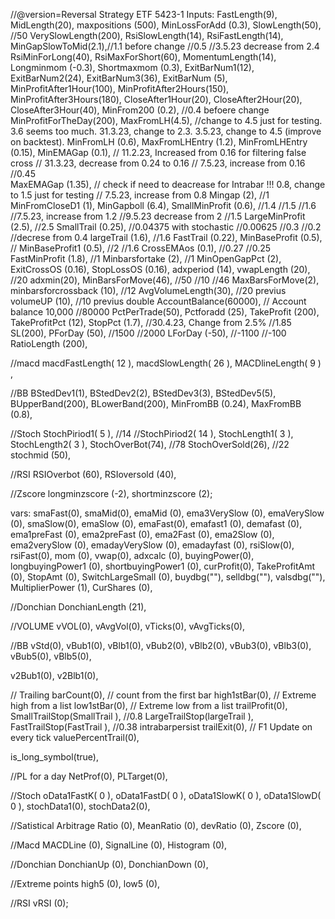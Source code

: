 //@version=Reversal Strategy ETF 5423-1
Inputs:
FastLength(9),
MidLength(20),
maxpositions (500),
MinLossForAdd (0.3),
SlowLength(50), //50
VerySlowLength(200),
RsiSlowLength(14),
RsiFastLength(14),
MinGapSlowToMid(2.1),//1.1 before change //0.5 //3.5.23 decrease from 2.4
RsiMinForLong(40),
RsiMaxForShort(60),
MomentumLength(14),
Longminmom (-0.3),
Shortmaxmom (0.3),
ExitBarNum1(12),
ExitBarNum2(24),
ExitBarNum3(36),
ExitBarNum (5),
MinProfitAfter1Hour(100),
MinProfitAfter2Hours(150),
MinProfitAfter3Hours(180),
CloseAfter1Hour(20),
CloseAfter2Hour(20),
CloseAfter3Hour(40),
MinFrom200 (0.2), //0.4 befoere change
MinProfitForTheDay(200),
MaxFromLH(4.5), //change to 4.5 just for testing. 3.6 seems too much. 31.3.23, change to 2.3. 3.5.23, change to 4.5 (improve on backtest).
MinFromLH (0.6), 
MaxFromLHEntry (1.2), 
MinFromLHEntry (0.15),
MinEMAGap (0.1), // 11.2.23, Increased from 0.16 for filtering false cross // 31.3.23, decrease from 0.24 to 0.16 
// 7.5.23, increase from 0.16           //0.45  
MaxEMAGap (1.35), // check if need to deacrease for Intrabar !!!  0.8, change to 1.5 just for testing
 // 7.5.23, increase from 0.8
Mingap (2), //1
MinFromCloseD1 (1),
MinGapboll (6.4),
SmallMinProfit (0.6), //1.4 //1.5 //1.6 //7.5.23, increase from 1.2 //9.5.23 decrease from 2 //1.5
LargeMinProfit (2.5), //2.5
SmallTrail (0.25), //0.04375 with stochastic //0.00625 //0.3 //0.2 //decrese from 0.4
largeTrail (1.6), //1.6
FastTrail (0.22),
MinBaseProfit (0.5), //
MinBaseProfit1 (0.5), //2 //1.6
CrossEMAos (0.1), //0.27 //0.25
FastMinProfit (1.8), //1
Minbarsfortake (2), //1
MinOpenGapPct (2),
ExitCrossOS (0.16),
StopLossOS (0.16),
adxperiod (14),
vwapLength (20), //20
adxmin(20),
MinBarsForMove(46), //50 //10 //46
MaxBarsForMove(2),
minbarsforcrossback (10), //12
AvgVolumeLength(30), //20 previus
volumeUP (10), //10 previus
double AccountBalance(60000), // Account balance 10,000 //80000
PctPerTrade(50),
Pctforadd (25),
TakeProfit (200),
TakeProfitPct (12),
StopPct (1.7), //30.4.23, Change from 2.5% //1.85
SL(200),
PForDay (50), //1500 //2000
LForDay (-50), //-1100 //-100
RatioLength (200),

//macd
macdFastLength( 12 ), 
macdSlowLength( 26 ), 
MACDlineLength( 9 ) ,

//BB
BStedDev1(1),
BStedDev2(2),
BStedDev3(3),
BStedDev5(5),
BUpperBand(200),
BLowerBand(200),
MinFromBB (0.24),
MaxFromBB (0.8),

//Stoch
StochPiriod1( 5 ), //14
//StochPiriod2( 14 ),
StochLength1( 3 ), 
StochLength2( 3 ),
StochOverBot(74), //78
StochOverSold(26), //22
stochmid (50),

//RSI
RSIOverbot (60),
RSIoversold (40),

//Zscore
longminzscore (-2),
shortminzscore (2);


vars:
smaFast(0),
smaMid(0),
emaMid (0),
ema3VerySlow (0),
emaVerySlow (0),
smaSlow(0),
emaSlow (0),
emaFast(0),
emafast1 (0),
demafast (0),
ema1preFast (0), 
ema2preFast (0), 
ema2Fast (0),
ema2Slow (0),
ema2verySlow (0),
emadayVerySlow (0),
emadayfast (0),
rsiSlow(0),
rsiFast(0),
mom (0),
vwap(0), 
adxcalc (0),
buyingPower(0),
longbuyingPower1 (0),
shortbuyingPower1 (0),
curProfit(0),
TakeProfitAmt (0),
StopAmt (0),
SwitchLargeSmall (0),
buydbg(""),
selldbg(""),
valsdbg(""),
MultiplierPower (1),
CurShares (0),

//Donchian 
DonchianLength (21), 

//VOLUME
vVOL(0),
vAvgVol(0),
vTicks(0),
vAvgTicks(0),

//BB
vStd(0),
vBub1(0),
vBlb1(0),
vBub2(0),
vBlb2(0),
vBub3(0),
vBlb3(0),
vBub5(0),
vBlb5(0),

v2Bub1(0),
v2Blb1(0),

// Trailing
barCount(0), // count from the first bar
high1stBar(0), // Extreme high from a list 
low1stBar(0), // Extreme low from a list 
trailProfit(0),
SmallTrailStop(SmallTrail ), //0.8
LargeTrailStop(largeTrail ),
FastTrailStop(FastTrail ), //0.38
intrabarpersist trailExit(0), // F1 Update on every tick
valuePercentTrail(0),

is_long_symbol(true),

//PL for a day
NetProf(0),
PLTarget(0),

//Stoch
oData1FastK( 0 ),
oData1FastD( 0 ), 
oData1SlowK( 0 ),
oData1SlowD( 0 ), 
stochData1(0),
stochData2(0),

//Satistical Arbitrage
	Ratio (0),
	MeanRatio (0),
	devRatio (0),
	Zscore (0),


//Macd
MACDLine (0),
SignalLine (0),
Histogram (0),

//Donchian
DonchianUp (0),
DonchianDown (0),

//Extreme points
high5 (0),
low5 (0),

//RSI
vRSI (0);

